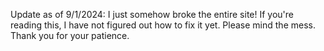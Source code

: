 Update as of 9/1/2024: I just somehow broke the entire site! If you're reading this, I have not figured out how to fix it yet. Please mind the mess. Thank you for your patience. 

